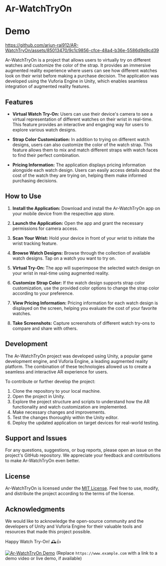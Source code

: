 # Ar-WatchTryOn

# Demo


https://github.com/arjun-rai912/AR-WatchTryOn/assets/85013470/9c1c9856-cfce-48a4-b36e-5586d9d9cd39




Ar-WatchTryOn is a project that allows users to virtually try on different watches and customize the color of the strap. It provides an immersive augmented reality experience where users can see how different watches look on their wrist before making a purchase decision. The application was developed using the Vuforia Engine in Unity, which enables seamless integration of augmented reality features.

## Features

- **Virtual Watch Try-On:** Users can use their device's camera to see a virtual representation of different watches on their wrist in real-time. This feature provides an interactive and engaging way for users to explore various watch designs.

- **Strap Color Customization:** In addition to trying on different watch designs, users can also customize the color of the watch strap. This feature allows them to mix and match different straps with watch faces to find their perfect combination.

- **Pricing Information:** The application displays pricing information alongside each watch design. Users can easily access details about the cost of the watch they are trying on, helping them make informed purchasing decisions.

## How to Use

1. **Install the Application:** Download and install the Ar-WatchTryOn app on your mobile device from the respective app store.

2. **Launch the Application:** Open the app and grant the necessary permissions for camera access.

3. **Scan Your Wrist:** Hold your device in front of your wrist to initiate the wrist tracking feature.

4. **Browse Watch Designs:** Browse through the collection of available watch designs. Tap on a watch you want to try on.

5. **Virtual Try-On:** The app will superimpose the selected watch design on your wrist in real-time using augmented reality.

6. **Customize Strap Color:** If the watch design supports strap color customization, use the provided color options to change the strap color according to your preference.

7. **View Pricing Information:** Pricing information for each watch design is displayed on the screen, helping you evaluate the cost of your favorite watches.

8. **Take Screenshots:** Capture screenshots of different watch try-ons to compare and share with others.

## Development

The Ar-WatchTryOn project was developed using Unity, a popular game development engine, and Vuforia Engine, a leading augmented reality platform. The combination of these technologies allowed us to create a seamless and interactive AR experience for users.

To contribute or further develop the project:

1. Clone the repository to your local machine.
2. Open the project in Unity.
3. Explore the project structure and scripts to understand how the AR functionality and watch customization are implemented.
4. Make necessary changes and improvements.
5. Test the changes thoroughly within the Unity editor.
6. Deploy the updated application on target devices for real-world testing.

## Support and Issues

For any questions, suggestions, or bug reports, please open an issue on the project's GitHub repository. We appreciate your feedback and contributions to make Ar-WatchTryOn even better.

## License

Ar-WatchTryOn is licensed under the [MIT License](LICENSE). Feel free to use, modify, and distribute the project according to the terms of the license.

## Acknowledgments

We would like to acknowledge the open-source community and the developers of Unity and Vuforia Engine for their valuable tools and resources that made this project possible.

Happy Watch Try-On! 🕰️👍

[![Ar-WatchTryOn Demo](demo.png)](https://www.example.com) (Replace `https://www.example.com` with a link to a demo video or live demo, if available)
